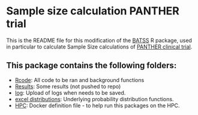 # Sample size calculation PANTHER trial

This is the README file for this modification of the [BATSS](https://batss-dev.github.io/BATSS/) R package, used
in particular to calculate Sample Size calculations of [PANTHER clinical trial](https://panthertrial.org/). 

## This package contains the following folders:

* [Rcode](https://github.com/nelben98/Sample-Size/tree/master/Rcode): All code to be ran and background functions
* [Results](https://github.com/nelben98/Sample-Size/tree/master/Results): Some results (not pushed to repo)
* [log](https://github.com/nelben98/Sample-Size/tree/master/log): Upload of logs when needs to be saved.
* [excel distributions](https://github.com/nelben98/Sample-Size/tree/master/excel_distributions): Underlying probability distribution functions.
* [HPC](https://github.com/nelben98/Sample-Size/tree/master/HPC): Docker definition file - to help run this packages on the HPC.

